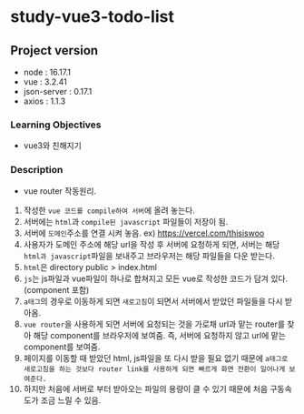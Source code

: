 # study-vue3-todo-list

## Project version

- node : 16.17.1
- vue : 3.2.41
- json-server : 0.17.1
- axios : 1.1.3

### Learning Objectives

- vue3와 친해지기

### Description

- vue router 작동원리.

1. 작성한 `vue 코드를 compile하여 서버`에 올려 놓는다.
2. 서버에는 `html`과 `compile된 javascript` 파일들이 저장이 됨.
3. 서버에 `도메인`주소를 연결 시켜 놓음. ex) https://vercel.com/thisiswoo
4. 사용자가 도메인 주소에 해당 url을 작성 후 서버에 요청하게 되면, 서버는 해당 `html과 javascript`파일을 보내주고 브라우저는 해당 파일들을 다운 받는다.
5. `html`은 directory public > index.html
6. `js`는 js파일과 vue파일이 하나로 합쳐지고 모든 vue로 작성한 코드가 담겨 있다.(component 포함)
7. `a태그`의 경우로 이동하게 되면 `새로고침`이 되면서 서버에서 받았던 파일들을 다시 받아옴.
8. `vue router`을 사용하게 되면 서버에 요청되는 것을 가로채 url과 맡는 router를 찾아 해당 component를 브라우저에 보여줌. 즉, 서버에 요청하지 않고 url에 맡는 component를 보여줌.
9. 페이지를 이동할 때 받았던 html, js파일을 또 다시 받을 필요 없기 때문에 `a태그로 새로고침을 하는 것보다 router link를 사용하게 되면 빠르게 화면 전환이 일어나게 보여준다.`
10. 하지만 처음에 서버로 부터 받아오는 파일의 용량이 클 수 있기 때문에 처음 구동속도가 조금 느릴 수 있음.